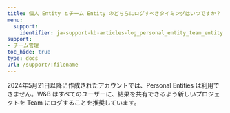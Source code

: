 ```yaml
---
title: 個人 Entity とチーム Entity のどちらにログすべきタイミングはいつですか？
menu:
  support:
    identifier: ja-support-kb-articles-log_personal_entity_team_entity
support:
- チーム管理
toc_hide: true
type: docs
url: /support/:filename
---
```


2024年5月21日以降に作成されたアカウントでは、Personal Entities は利用できません。W&B はすべてのユーザーに、結果を共有できるよう新しいプロジェクトを Team にログすることを推奨しています。